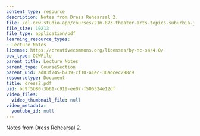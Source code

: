 ```yaml
---
content_type: resource
description: Notes from Dress Rehearsal 2.
file: /ol-ocw-studio-app/courses/21m-873-theater-arts-topics-suburbia-january-iap-2008/bc9f5b803b61c919ee07f506324e12df_dress2.pdf
file_size: 10213
file_type: application/pdf
learning_resource_types:
- Lecture Notes
license: https://creativecommons.org/licenses/by-nc-sa/4.0/
ocw_type: OCWFile
parent_title: Lecture Notes
parent_type: CourseSection
parent_uid: ad83f745-b739-cf10-a1ec-36adcec298c9
resourcetype: Document
title: dress2.pdf
uid: bc9f5b80-3b61-c919-ee07-f506324e12df
video_files:
  video_thumbnail_file: null
video_metadata:
  youtube_id: null
---
```

Notes from Dress Rehearsal 2.